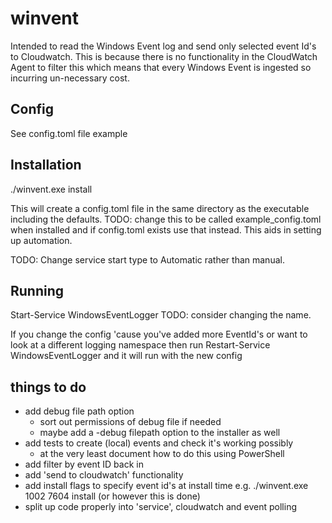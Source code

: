 # winvent

Intended to read the Windows Event log and send only selected event Id's to Cloudwatch. This is because there is no functionality in the CloudWatch Agent to filter this which means that every Windows Event is ingested so incurring un-necessary cost. 

## Config

See config.toml file example

## Installation

./winvent.exe install

This will create a config.toml file in the same directory as the executable including the defaults. TODO: change this to be called example_config.toml when installed and if config.toml exists use that instead. This aids in setting up automation.

TODO: Change service start type to Automatic rather than manual. 

## Running 

Start-Service WindowsEventLogger TODO: consider changing the name. 

If you change the config 'cause you've added more EventId's or want to look at a different logging namespace then run Restart-Service WindowsEventLogger and it will run with the new config

## things to do

* add debug file path option
  * sort out permissions of debug file if needed
  * maybe add a -debug filepath option to the installer as well
* add tests to create (local) events and check it's working possibly
  * at the very least document how to do this using PowerShell
* add filter by event ID back in
* add 'send to cloudwatch' functionality
* add install flags to specify event id's at install time e.g. ./winvent.exe 1002 7604 install (or however this is done)
* split up code properly into 'service', cloudwatch and event polling
